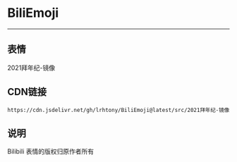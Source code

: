 
# BiliEmoji
---
## 表情
2021拜年纪-镜像
## CDN链接
```
https://cdn.jsdelivr.net/gh/lrhtony/BiliEmoji@latest/src/2021拜年纪-镜像
```
## 说明
Bilibili 表情的版权归原作者所有
